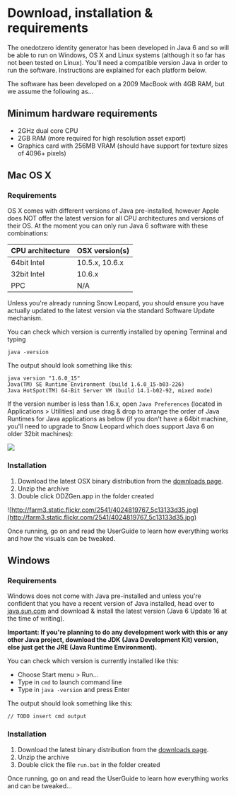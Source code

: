 # Download, installation & requirements #

The onedotzero identity generator has been developed in Java 6 and so will be able to run on Windows, OS X and Linux systems (although it so far has not been tested on Linux). You'll need a compatible version Java in order to run the software. Instructions are explained for each platform below.

The software has been developed on a 2009 MacBook with 4GB RAM, but we assume the following as...

## Minimum hardware requirements ##

  * 2GHz dual core CPU
  * 2GB RAM (more required for high resolution asset export)
  * Graphics card with 256MB VRAM (should have support for texture sizes of 4096+ pixels)

## Mac OS X ##

### Requirements ###

OS X comes with different versions of Java pre-installed, however Apple does NOT offer the latest version for all CPU architectures and versions of their OS. At the moment you can only run Java 6 software with these combinations:

| **CPU architecture** | **OSX version(s)** |
|:---------------------|:-------------------|
| 64bit Intel | 10.5.x, 10.6.x |
| 32bit Intel | 10.6.x |
| PPC | N/A |

Unless you're already running Snow Leopard, you should ensure you have actually updated to the latest version via the standard Software Update mechanism.

You can check which version is currently installed by opening Terminal and typing

```
java -version
```

The output should look something like this:

```
java version "1.6.0_15"
Java(TM) SE Runtime Environment (build 1.6.0_15-b03-226)
Java HotSpot(TM) 64-Bit Server VM (build 14.1-b02-92, mixed mode)
```

If the version number is less than 1.6.x, open `Java Preferences` (located in Applications > Utilities) and use drag & drop to arrange the order of Java Runtimes for Java applications as below (if you don't have a 64bit machine, you'll need to upgrade to Snow Leopard which does support Java 6 on older 32bit machines):

[![](http://farm4.static.flickr.com/3171/4022802206_e6489189f3.jpg)](http://flickr.com/photos/toxi/4022802206/)

### Installation ###

  1. Download the latest OSX binary distribution from the [downloads page](http://code.google.com/p/onedotzero-ident/downloads/list).
  1. Unzip the archive
  1. Double click ODZGen.app in the folder created

![http://farm3.static.flickr.com/2541/4024819767_5c13133d35.jpg](http://farm3.static.flickr.com/2541/4024819767_5c13133d35.jpg)

Once running, go on and read the UserGuide to learn how everything works and how the visuals can be tweaked.

## Windows ##

### Requirements ###

Windows does not come with Java pre-installed and unless you're confident that you have a recent version of Java installed, head over to [java.sun.com](http://java.sun.com/javase/downloads/index.jsp) and download & install the latest version (Java 6 Update 16 at the time of writing).

**Important: If you're planning to do any development work with this or any other Java project, download the JDK (Java Development Kit) version, else just get the JRE (Java Runtime Environment).**

You can check which version is currently installed like this:

  * Choose Start menu > Run...
  * Type in `cmd` to launch command line
  * Type in `java -version` and press Enter

The output should look something like this:

```
// TODO insert cmd output
```

### Installation ###

  1. Download the latest binary distribution from the [downloads page](http://code.google.com/p/onedotzero-ident/downloads/list).
  1. Unzip the archive
  1. Double click the file `run.bat` in the folder created

Once running, go on and read the UserGuide to learn how everything works and can be tweaked...